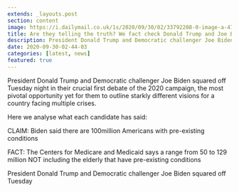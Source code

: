 ```yaml
---
extends: _layouts.post
section: content
image: https://i.dailymail.co.uk/1s/2020/09/30/02/33792208-0-image-a-47_1601430060160.jpg 
title: Are they telling the truth? We fact check Donald Trump and Joe Bidens debate claims 
description: President Donald Trump and Democratic challenger Joe Biden squared off Tuesday night in their crucial first debate of the 2020 campaign. 
date: 2020-09-30-02-44-03 
categories: [latest, news] 
featured: true 
--- 
```

President Donald Trump and Democratic challenger Joe Biden squared off Tuesday night in their crucial first debate of the 2020 campaign, the most pivotal opportunity yet for them to outline starkly different visions for a country facing multiple crises.

Here we analyse what each candidate has said: 

CLAIM: Biden said there are 100million Americans with pre-existing conditions

FACT: The Centers for Medicare and Medicaid says a range from 50 to 129 million NOT including the elderly that have pre-existing conditions 

President Donald Trump and Democratic challenger Joe Biden squared off Tuesday

